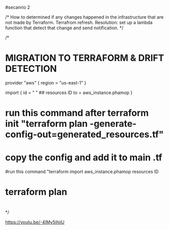 
#secanrio 2

/*
 How to determined if any changes happened in the infrastructure  that are not made by Terraform.
 Terrafrom refresh.
 Resolution:  set up a lambda function that detect that change and send notification.
*/


/*

# MIGRATION TO TERRAFORM & DRIFT DETECTION


provider "aws" {
            region = "us-east-1"
}

import {
  id = " "  ## resources ID
  to = aws_instance.phamop
}

# run this command after terraform init "terraform plan -generate-config-out=generated_resources.tf"
# copy the config and add it to main .tf 
#run this  command "terraform import aws_instance.phamop resources ID
# terraform plan
#

*/

https://youtu.be/-4IMy5ihiiU
